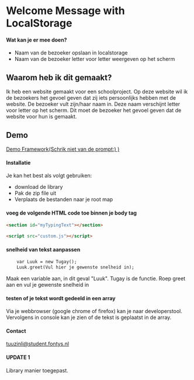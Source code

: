 # Welcome Message with LocalStorage

#### Wat kan je er mee doen?
* Naam van de bezoeker opslaan in localstorage
* Naam van de bezoeker letter voor letter weergeven op het scherm

## Waarom heb ik dit gemaakt?
Ik heb een website gemaakt voor een schoolproject. Op deze website wil ik de bezoekers het gevoel geven dat zij iets persoonlijks hebben met de website. De bezoeker vult zijn/haar naam in. Deze naam verschijnt letter voor letter op het scherm. Dit moet de bezoeker het gevoel geven dat de website voor hun is gemaakt.

## Demo
[Demo Framework(Schrik niet van de prompt:) )](http://athena.fhict.nl/users/i333757/framework/ "Demo Framework")

#### Installatie
Je kan het best als volgt gebruiken:
* download de library
* Pak de zip file uit
* Verplaats de bestanden naar je root map

#### voeg de volgende HTML code toe binnen je body tag 
```HTML
<section id="myTypingText"></section>
			
<script src="custom.js"></script>
```

#### snelheid van tekst aanpassen
```HTML
	var Luuk = new Tugay();
	Luuk.greet(Vul hier je gewenste snelheid in);
```
Maak een variable aan, in dit geval "Luuk". Tugay is de functie. Roep greet aan en vul je gewenste snelheid in

#### testen of je tekst wordt gedeeld in een array
Via je webbrowser (google chrome of firefox) kan je naar developerstool. Vervolgens in console kan je zien of de tekst is geplaatst in de array. 

#### Contact
tuuzinli@student.fontys.nl

#### UPDATE 1

Library manier toegepast.
